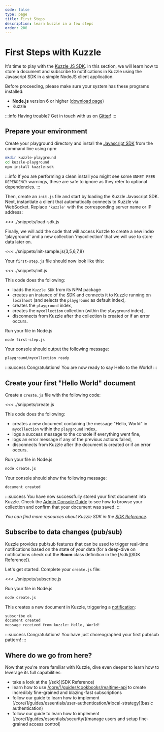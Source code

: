 ```yaml
---
code: false
type: page
title: First Steps
description: learn kuzzle in a few steps
order: 200
---
```


# First Steps with Kuzzle

It's time to play with the [Kuzzle JS SDK](/sdk). In this section, we will learn how to store a document and subscribe to notifications in Kuzzle using the Javascript SDK in a simple NodeJS client application.

Before proceeding, please make sure your system has these programs installed:

- **Node.js** version 6 or higher ([download page](https://nodejs.org/en/download/))
- Kuzzle

:::info
Having trouble? Get in touch with us on [Gitter](https://gitter.im/kuzzleio/kuzzle)!
:::

## Prepare your environment

Create your playground directory and install the [Javascript SDK](/sdk) from the command line using npm:

```bash
mkdir kuzzle-playground
cd kuzzle-playground
npm install kuzzle-sdk
```

:::info
If you are performing a clean install you might see some `UNMET PEER DEPENDENCY` warnings, these are safe to ignore as they refer to optional dependencies.
:::

Then, create an `init.js` file and start by loading the Kuzzle Javascript SDK.
Next, instantiate a client that automatically connects to Kuzzle via WebSocket. Replace `'kuzzle'` with the corresponding server name or IP address:

<<< ./snippets/load-sdk.js

Finally, we will add the code that will access Kuzzle to create a new index 'playground' and a new collection 'mycollection' that we will use to store data later on.

<<< ./snippets/init-sample.js{3,5,6,7,8}

Your `first-step.js` file should now look like this:

<<< ./snippets/init.js

This code does the following:

- loads the `Kuzzle SDK` from its NPM package
- creates an instance of the SDK and connects it to Kuzzle running on `localhost` (and selects the `playground` as default index),
- creates the `playground` index,
- creates the `mycollection` collection (within the `playground` index),
- disconnects from Kuzzle after the collection is created or if an error occurs.

Run your file in Node.js

```bash
node first-step.js
```

Your console should output the following message:

```bash
playground/mycollection ready
```

:::success
Congratulations! You are now ready to say Hello to the World!
:::

## Create your first "Hello World" document

Create a `create.js` file with the following code:

<<< ./snippets/create.js

This code does the following:

- creates a new document containing the message "Hello, World" in `mycollection` within the `playground` index,
- logs a success message to the console if everything went fine,
- logs an error message if any of the previous actions failed,
- disconnects from Kuzzle after the document is created or if an error occurs.

Run your file in Node.js

```bash
node create.js
```

Your console should show the following message:

```bash
document created
```

:::success
You have now successfully stored your first document into Kuzzle. Check the [Admin Console Guide](/core/1/guides/essentials/admin-console/) to see how to browse your collection and confirm that your document was saved.
:::

_You can find more resources about Kuzzle SDK in the [SDK Reference](/sdk)._

## Subscribe to data changes (pub/sub)

Kuzzle provides pub/sub features that can be used to trigger real-time notifications based on the state of your data (for a deep-dive on notifications check out the **Room** class definition in the [/sdk](SDK Reference)).

Let's get started. Complete your `create.js` file:

<<< ./snippets/subscribe.js

Run your file in Node.js

```bash
node create.js
```

This creates a new document in Kuzzle, triggering a [notification](/core/1/guides/essentials/real-time/):

```bash
subscribe ok
document created
message received from kuzzle: Hello, World!
```

:::success
Congratulations! You have just choreographed your first pub/sub pattern!
:::

## Where do we go from here?

Now that you're more familiar with Kuzzle, dive even deeper to learn how to leverage its full capabilities:

- take a look at the [/sdk](SDK Reference)
- learn how to use [/core/1/guides/cookbooks/realtime-api](Koncorde) to create incredibly fine-grained and blazing-fast subscriptions
- follow our guide to learn how to implement [/core/1/guides/essentials/user-authentication/#local-strategy](basic authentication)
- follow our guide to learn how to implement [/core/1/guides/essentials/security/](manage users and setup fine-grained access control)
